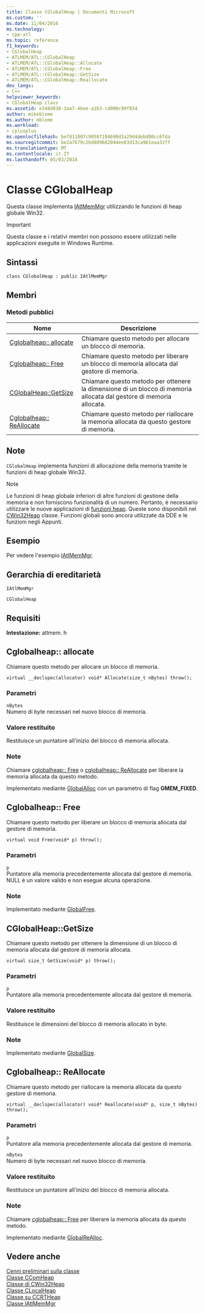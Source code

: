 ```yaml
---
title: Classe CGlobalHeap | Documenti Microsoft
ms.custom: ''
ms.date: 11/04/2016
ms.technology:
- cpp-atl
ms.topic: reference
f1_keywords:
- CGlobalHeap
- ATLMEM/ATL::CGlobalHeap
- ATLMEM/ATL::CGlobalHeap::Allocate
- ATLMEM/ATL::CGlobalHeap::Free
- ATLMEM/ATL::CGlobalHeap::GetSize
- ATLMEM/ATL::CGlobalHeap::Reallocate
dev_langs:
- C++
helpviewer_keywords:
- CGlobalHeap class
ms.assetid: e348d838-3aa7-4bee-a1b3-cd000c99f834
author: mikeblome
ms.author: mblome
ms.workload:
- cplusplus
ms.openlocfilehash: bef811807c90507184690d1a29d4debd00cc6fda
ms.sourcegitcommit: be2a7679c2bd80968204dee03d13ca961eaa31ff
ms.translationtype: MT
ms.contentlocale: it-IT
ms.lasthandoff: 05/03/2018
---
```

# <a name="cglobalheap-class"></a>Classe CGlobalHeap
Questa classe implementa [IAtlMemMgr](../../atl/reference/iatlmemmgr-class.md) utilizzando le funzioni di heap globale Win32.  
  
> [!IMPORTANT]
>  Questa classe e i relativi membri non possono essere utilizzati nelle applicazioni eseguite in Windows Runtime.  
  
## <a name="syntax"></a>Sintassi  
  
```
class CGlobalHeap : public IAtlMemMgr
```  
  
## <a name="members"></a>Membri  
  
### <a name="public-methods"></a>Metodi pubblici  
  
|Nome|Descrizione|  
|----------|-----------------|  
|[Cglobalheap:: allocate](#allocate)|Chiamare questo metodo per allocare un blocco di memoria.|  
|[Cglobalheap:: Free](#free)|Chiamare questo metodo per liberare un blocco di memoria allocata dal gestore di memoria.|  
|[CGlobalHeap::GetSize](#getsize)|Chiamare questo metodo per ottenere la dimensione di un blocco di memoria allocata dal gestore di memoria allocata.|  
|[Cglobalheap:: ReAllocate](#reallocate)|Chiamare questo metodo per riallocare la memoria allocata da questo gestore di memoria.|  
  
## <a name="remarks"></a>Note  
 `CGlobalHeap` implementa funzioni di allocazione della memoria tramite le funzioni di heap globale Win32.  
  
> [!NOTE]
>  Le funzioni di heap globale inferiori di altre funzioni di gestione della memoria e non forniscono funzionalità di un numero. Pertanto, è necessario utilizzare le nuove applicazioni di [funzioni heap](http://msdn.microsoft.com/library/windows/desktop/aa366711). Queste sono disponibili nel [CWin32Heap](../../atl/reference/cwin32heap-class.md) classe. Funzioni globali sono ancora utilizzate da DDE e le funzioni negli Appunti.  
  
## <a name="example"></a>Esempio  
 Per vedere l'esempio [IAtlMemMgr](../../atl/reference/iatlmemmgr-class.md).  
  
## <a name="inheritance-hierarchy"></a>Gerarchia di ereditarietà  
 `IAtlMemMgr`  
  
 `CGlobalHeap`  
  
## <a name="requirements"></a>Requisiti  
 **Intestazione:** atlmem. h  
  
##  <a name="allocate"></a>  Cglobalheap:: allocate  
 Chiamare questo metodo per allocare un blocco di memoria.  
  
```
virtual __declspec(allocator) void* Allocate(size_t nBytes) throw();
```  
  
### <a name="parameters"></a>Parametri  
 `nBytes`  
 Numero di byte necessari nel nuovo blocco di memoria.  
  
### <a name="return-value"></a>Valore restituito  
 Restituisce un puntatore all'inizio del blocco di memoria allocata.  
  
### <a name="remarks"></a>Note  
 Chiamare [cglobalheap:: Free](#free) o [cglobalheap:: ReAllocate](#reallocate) per liberare la memoria allocata da questo metodo.  
  
 Implementato mediante [GlobalAlloc](http://msdn.microsoft.com/library/windows/desktop/aa366574) con un parametro di flag **GMEM_FIXED**.  
  
##  <a name="free"></a>  Cglobalheap:: Free  
 Chiamare questo metodo per liberare un blocco di memoria allocata dal gestore di memoria.  
  
```
virtual void Free(void* p) throw();
```  
  
### <a name="parameters"></a>Parametri  
 `p`  
 Puntatore alla memoria precedentemente allocata dal gestore di memoria. NULL è un valore valido e non esegue alcuna operazione.  
  
### <a name="remarks"></a>Note  
 Implementato mediante [GlobalFree](http://msdn.microsoft.com/library/windows/desktop/aa366579).  
  
##  <a name="getsize"></a>  CGlobalHeap::GetSize  
 Chiamare questo metodo per ottenere la dimensione di un blocco di memoria allocata dal gestore di memoria allocata.  
  
```
virtual size_t GetSize(void* p) throw();
```  
  
### <a name="parameters"></a>Parametri  
 `p`  
 Puntatore alla memoria precedentemente allocata dal gestore di memoria.  
  
### <a name="return-value"></a>Valore restituito  
 Restituisce le dimensioni del blocco di memoria allocato in byte.  
  
### <a name="remarks"></a>Note  
 Implementato mediante [GlobalSize](http://msdn.microsoft.com/library/windows/desktop/aa366593).  
  
##  <a name="reallocate"></a>  Cglobalheap:: ReAllocate  
 Chiamare questo metodo per riallocare la memoria allocata da questo gestore di memoria.  
  
```
virtual __declspec(allocator) void* Reallocate(void* p, size_t nBytes) throw();
```  
  
### <a name="parameters"></a>Parametri  
 `p`  
 Puntatore alla memoria precedentemente allocata dal gestore di memoria.  
  
 `nBytes`  
 Numero di byte necessari nel nuovo blocco di memoria.  
  
### <a name="return-value"></a>Valore restituito  
 Restituisce un puntatore all'inizio del blocco di memoria allocata.  
  
### <a name="remarks"></a>Note  
 Chiamare [cglobalheap:: Free](#free) per liberare la memoria allocata da questo metodo.  
  
 Implementato mediante [GlobalReAlloc](http://msdn.microsoft.com/library/windows/desktop/aa366590).  
  
## <a name="see-also"></a>Vedere anche  
 [Cenni preliminari sulla classe](../../atl/atl-class-overview.md)   
 [Classe CComHeap](../../atl/reference/ccomheap-class.md)   
 [Classe di CWin32Heap](../../atl/reference/cwin32heap-class.md)   
 [Classe CLocalHeap](../../atl/reference/clocalheap-class.md)   
 [Classe su CCRTHeap](../../atl/reference/ccrtheap-class.md)   
 [Classe IAtlMemMgr](../../atl/reference/iatlmemmgr-class.md)
